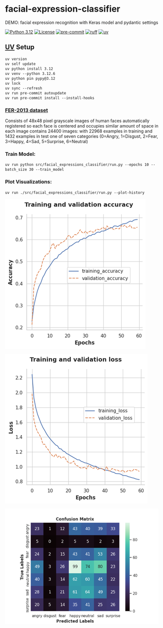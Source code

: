 # facial-expression-classifier
DEMO: facial expression recognition with Keras model and pydantic settings

[![Python 3.12](https://img.shields.io/badge/python-3.12-blue.svg)](https://www.python.org/downloads/release/python-312/)
[![License](https://img.shields.io/badge/license-MIT-blue.svg)](https://opensource.org/licenses/MIT)
[![pre-commit](https://img.shields.io/badge/pre--commit-enabled-blue?logo=pre-commit&logoColor=white)](https://github.com/pre-commit/pre-commit)
[![ruff](https://img.shields.io/endpoint?url=https://raw.githubusercontent.com/astral-sh/ruff/main/assets/badge/v2.json)](https://github.com/astral-sh/ruff)
[![uv](https://img.shields.io/endpoint?url=https://raw.githubusercontent.com/astral-sh/uv/main/assets/badge/v0.json)](https://github.com/astral-sh/uv)

## [UV](https://docs.astral.sh/uv/) Setup
```
uv version
uv self update
uv python install 3.12
uv venv --python 3.12.6
uv python pin pypy@3.12
uv lock
uv sync --refresh
uv run pre-commit autoupdate
uv run pre-commit install --install-hooks
```

### [FER-2013 dataset](https://www.kaggle.com/datasets/msambare/fer2013/code)
Consists of 48x48 pixel grayscale images of human faces
automatically registered so each face is centered and occupies similar amount of space in each image
contains 24400 images: with 22968 examples in training and 1432 examples in test
one of seven categories (0=Angry, 1=Disgust, 2=Fear, 3=Happy, 4=Sad, 5=Surprise, 6=Neutral)

### Train Model:
```
uv run python src/facial_expressions_classifier/run.py --epochs 10 --batch_size 30 --train_model
```

### Plot Visualizations:
```
uv run ./src/facial_expressions_classifier/run.py --plot-history
```

![image](./plots/accuracy.png)

![image](./plots/loss.png)

![image](./plots/confusion_matrix.png)
